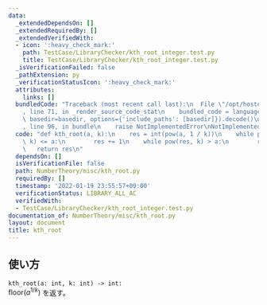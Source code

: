 ```yaml
---
data:
  _extendedDependsOn: []
  _extendedRequiredBy: []
  _extendedVerifiedWith:
  - icon: ':heavy_check_mark:'
    path: TestCase/LibraryChecker/kth_root_integer.test.py
    title: TestCase/LibraryChecker/kth_root_integer.test.py
  _isVerificationFailed: false
  _pathExtension: py
  _verificationStatusIcon: ':heavy_check_mark:'
  attributes:
    links: []
  bundledCode: "Traceback (most recent call last):\n  File \"/opt/hostedtoolcache/Python/3.10.4/x64/lib/python3.10/site-packages/onlinejudge_verify/documentation/build.py\"\
    , line 71, in _render_source_code_stat\n    bundled_code = language.bundle(stat.path,\
    \ basedir=basedir, options={'include_paths': [basedir]}).decode()\n  File \"/opt/hostedtoolcache/Python/3.10.4/x64/lib/python3.10/site-packages/onlinejudge_verify/languages/python.py\"\
    , line 96, in bundle\n    raise NotImplementedError\nNotImplementedError\n"
  code: "def kth_root(a, k):\n    res = int(pow(a, 1 / k))\n    while pow(res + 1,\
    \ k) <= a:\n        res += 1\n    while pow(res, k) > a:\n        res -= 1\n \
    \   return res\n"
  dependsOn: []
  isVerificationFile: false
  path: NumberTheory/misc/kth_root.py
  requiredBy: []
  timestamp: '2022-01-19 23:55:57+09:00'
  verificationStatus: LIBRARY_ALL_AC
  verifiedWith:
  - TestCase/LibraryChecker/kth_root_integer.test.py
documentation_of: NumberTheory/misc/kth_root.py
layout: document
title: kth_root
---
```


## 使い方
`kth_root(a: int, k: int) -> int:`  
$\mathrm{floor} (a ^ {1/k})$ を返す。
